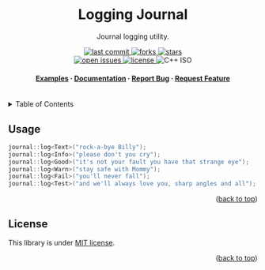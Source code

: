 <a id="readme-top"></a>

<div align="center">
    <h1>Logging Journal</h1>
    <p>Journal logging utility.</p>
    <p>
        <a href="">
            <img src="https://img.shields.io/github/last-commit/cdanymar1/Logging-Journal" alt="last commit">
        </a>
        <a href="https://github.com/cdanymar1/Logging-Journal/network/members">
            <img src="https://img.shields.io/github/forks/cdanymar1/Logging-Journal" alt="forks">
        </a>
        <a href="https://github.com/cdanymar1/ANSI-Escape-Codese/stargazers">
            <img src="https://img.shields.io/github/stars/cdanymar1/Logging-Journal" alt="stars">
        </a>
        <br>
        <a href="https://github.com/cdanymar1/Logging-Journal/issues/">
            <img src="https://img.shields.io/github/issues/cdanymar1/Logging-Journal" alt="open issues">
        </a>
        <a href="https://github.com/cdanymar1/Logging-Journal/blob/master/LICENSE">
            <img src="https://custom-icon-badges.demolab.com/badge/license-MIT-yellow?logo=law" alt="license">
        </a>
        <img src="https://custom-icon-badges.demolab.com/badge/ISO-23-blue?logo=cplusplus" alt="C++ ISO">
    </p>
    <h4>
        <a href="https://github.com/cdanymar1/Logging-Journal/tree/master/example">Examples</a>
        <span> · </span>
        <a href="https://github.com/cdanymar1/Logging-Journal/tree/master/docs">Documentation</a>
        <span> · </span>
        <a href="https://github.com/cdanymar1/Logging-Journal/issues">Report Bug</a>
        <span> · </span>
        <a href="https://github.com/cdanymar1/Logging-Journal/issues">Request Feature</a>
    </h4>
</div>
<br>
<details>
    <summary>Table of Contents</summary>
    <ol>
        <li><a href="#usage">Usage</a></li>
        <li><a href="#license">License</a></li>
    </ol>
</details>


## Usage

```c++
journal::log<Text>("rock-a-bye Billy");
journal::log<Info>("please don't you cry");
journal::log<Good>("it's not your fault you have that strange eye");
journal::log<Warn>("stay safe with Mommy");
journal::log<Fail>("you'll never fall");
journal::log<Test>("and we'll always love you, sharp angles and all");
```

<p align="right">(<a href="#readme-top">back to top</a>)</p>

## License
This library is under [MIT license](https://github.com/cdanymar1/Logging-Journal/blob/master/LICENSE).
<p align="right">(<a href="#readme-top">back to top</a>)</p>
